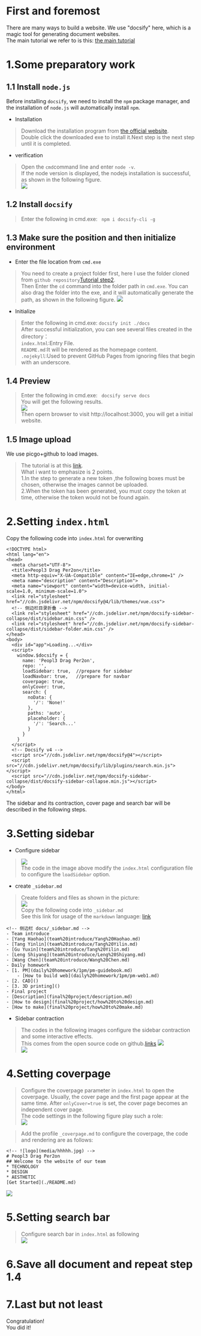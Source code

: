 
# First and foremost
There are many ways to build a website. We use "docsify" here, which is a magic tool for generating document websites.   
The main tutorial we refer to is this: [the main tutorial](https://www.nexmaker.com/doc/1projectmanage/github&docsify.html)
# 1.Some preparatory work
## 1.1 Install `node.js`
Before installing `docsify`, we need to install the `npm` package manager, and the installation of `node.js` will automatically install `npm`.
+ Installation  
>Download the installation program from [the official website](https://nodejs.org/en/).  
>Double click the downloaded exe to install it.Next step is the next step until it is completed.
+ verification
>Open the `cmd`command line and enter `node -v`.  
>If the node version is displayed, the nodejs installation is successful, as shown in the following figure.  
>![](https://raw.githubusercontent.com/oxygen-berry/imageuploadservice/main/image/202210110105804.png)  

## 1.2 Install `docsify`
>Enter the following in cmd.exe:
>``` npm i docsify-cli -g```

## 1.3 Make sure the position and then initialize environment
+ Enter the file location from `cmd.exe`
> You need to create a project folder first, here I use the folder cloned from `github repository`[Tutorial step2](https://www.nexmaker.com/doc/1projectmanage/github&docsify.html).  
> Then Enter the `cd` command into the folder path in `cmd.exe`. You can also drag the folder into the exe, and it will automatically generate the path, as shown in the following figure. 
![](https://raw.githubusercontent.com/oxygen-berry/imageuploadservice/main/image/202210110120339.png)
+ Initialize
>Enter the following in cmd.exe:
>```docsify init ./docs```  
>After successful initialization, you can see several files created in the directory：  
>`index.html`:Entry File.  
>`README.md`:It will be rendered as the homepage content.  
>`.nojekyll`:Used to prevent GitHub Pages from ignoring files that begin with an underscore.

## 1.4 Preview
>Enter the following in cmd.exe:
>``` docsify serve docs```  
>You will get the following results.   
>![](https://raw.githubusercontent.com/oxygen-berry/imageuploadservice/main/image/202210110154062.png)  
>Then opern browser to visit http://localhost:3000, you will get a initial website. 

## 1.5 Image upload 
We use picgo+github to load images.
>The tutorial is at this [link](https://www.nexmaker.com/doc/1projectmanage/imageuploadservice.html).  
>What i want to emphasize is 2 points.  
>1.In the step to generate a new token ,the following boxes must be chosen, otherwise the images cannot be uploaded.  
>2.When the token has been generated, you must copy the token at time, otherwise the token would not be found again.

# 2.Setting `index.html`
Copy the following code into `index.html` for overwriting
```
<!DOCTYPE html>
<html lang="en">
<head>
  <meta charset="UTF-8">
  <title>Peopl3 Drag Per2on</title>
  <meta http-equiv="X-UA-Compatible" content="IE=edge,chrome=1" />
  <meta name="description" content="Description">
  <meta name="viewport" content="width=device-width, initial-scale=1.0, minimum-scale=1.0">
  <link rel="stylesheet" href="//cdn.jsdelivr.net/npm/docsify@4/lib/themes/vue.css">
  <!-- 侧边栏目录折叠 -->
  <link rel="stylesheet" href="//cdn.jsdelivr.net/npm/docsify-sidebar-collapse/dist/sidebar.min.css" />
  <link rel="stylesheet" href="//cdn.jsdelivr.net/npm/docsify-sidebar-collapse/dist/sidebar-folder.min.css" />
</head>
<body>
  <div id="app">Loading...</div>
  <script>
    window.$docsify = {
      name: 'Peopl3 Drag Per2on',
      repo: '',
      loadSidebar: true,  //prepare for sidebar
      loadNavbar: true,   //prepare for navbar
      coverpage: true,
      onlyCover: true,
      search: {
        noData: {
          '/': 'None!'
        },
        paths: 'auto',
        placeholder: {
          '/': 'Search...'
        }
      }
    }
  </script>
  <!-- Docsify v4 -->
  <script src="//cdn.jsdelivr.net/npm/docsify@4"></script>
  <script src="//cdn.jsdelivr.net/npm/docsify/lib/plugins/search.min.js"></script>
  <script src="//cdn.jsdelivr.net/npm/docsify-sidebar-collapse/dist/docsify-sidebar-collapse.min.js"></script>
</body>
</html>
```
The sidebar and its contraction, cover page and search bar will be described in the following steps.

# 3.Setting sidebar
+ Configure sidebar
>![](https://raw.githubusercontent.com/oxygen-berry/imageuploadservice/main/image/202210110233085.png)  
>The code in the image above modify the `index.html` configuration file to configure the `loadSidebar` option.
+ create `_sidebar.md` 
>Create folders and files as shown in the picture:  
>![](https://raw.githubusercontent.com/oxygen-berry/imageuploadservice/main/image/202210110240469.png)  
>Copy the following code into `_sidebar.md`  
>See this link for usage of the `markdown` language: [link](https://www.runoob.com/markdown/md-image.html)  

```
<!-- 侧边栏 docs/_sidebar.md -->
- Team introduce
- [Yang Haohao](team%20introduce/Yang%20Haohao.md)
- [Tang Yinlin](team%20introduce/Tang%20Yilin.md)
- [Gu Yuxin](team%20introduce/Tang%20Yilin.md)
- [Leng Shiyang](team%20introduce/Leng%20Shiyang.md)
- [Wang Chen](team%20introduce/Wang%20Chen.md)
- Daily homework
- [1. PM](daily%20homework/1pm/pm-guidebook.md)
    - [How to build web](daily%20homework/1pm/pm-web1.md)
- [2. CAD]()
- [3. 3D printing]()
- Final project
- [Description](final%20project/description.md)
- [How to design](final%20project/how%20to%20design.md) 
- [How to make](final%20project/how%20to%20make.md)
```  
+ Sidebar contraction
>The codes in the following images configure the sidebar contraction and some interactive effects.  
>This comes from the open source code on github.[links](https://github.com/iPeng6/docsify-sidebar-collapse) 
>![](https://raw.githubusercontent.com/oxygen-berry/imageuploadservice/main/image/202210110302065.png)  
>![](https://raw.githubusercontent.com/oxygen-berry/imageuploadservice/main/image/202210110306220.png)

# 4.Setting coverpage
>Configure the coverpage parameter in `index.html` to open the coverpage. Usually, the cover page and the first page appear at the same time. After `onlyCover=true` is set, the cover page becomes an independent cover page.  
>The code settings in the following figure play such a role:  
>![](https://raw.githubusercontent.com/oxygen-berry/imageuploadservice/main/image/202210110312548.png)  

>Add the profile `_coverpage.md` to configure the coverpage, the code and rendering are as follows:  
```
<!-- ![logo](media/hhhhh.jpg) -->
# Peopl3 Drag Per2on  
## Welcome to the website of our team 
* TECHNOLOGY
* DESIGN
* AESTHETIC
[Get Started](./README.md)
```
![](https://raw.githubusercontent.com/oxygen-berry/imageuploadservice/main/image/202210110317829.png)

# 5.Setting search bar
>Configure search bar in `index.html` as following  
>![](https://raw.githubusercontent.com/oxygen-berry/imageuploadservice/main/image/202210110319460.png)

# 6.Save all document and repeat step 1.4
# 7.Last but not least
Congratulation!  
You did it!